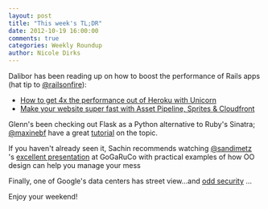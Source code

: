 ```yaml
---
layout: post
title: "This week's TL;DR"
date: 2012-10-19 16:00:00
comments: true
categories: Weekly Roundup
author: Nicole Dirks
---
```


Dalibor has been reading up on how to boost the performance of Rails apps (hat tip to [@railsonfire](http://www.twitter.com/railsonfire)):
- [How to get 4x the performance out of Heroku with Unicorn](http://blog.railsonfire.com/2012/05/06/Unicorn-on-Heroku.html)
- [Make your website super fast with Asset Pipeline, Sprites & Cloudfront](http://blog.railsonfire.com/2012/05/18/Assets-Sprites-CDN.html)

Glenn's been checking out Flask as a Python alternative to Ruby's Sinatra; [@maxinebf](https://twitter.com/maximebf) have a great [tutorial](http://maximebf.com/blog/2012/10/building-websites-in-python-with-flask/#.UIE8sGmwUqt) on the topic.  

If you haven't already seen it, Sachin recommends watching [@sandimetz](https://twitter.com/sandimetz) 's [excellent presentation](http://www.confreaks.com/videos/1115-gogaruco2012-go-ahead-make-a-mess) at GoGaRuCo with practical examples of how OO design can help you manage your mess

Finally, one of Google's data centers has street view...and [odd security](https://maps.google.com/maps?hl=en&ll=35.898176,-81.548166&spn=0.007622,0.013486&sll=35.900197,-81.547024&layer=c&cid=7373938251588581469&panoid=qlcZPzXMS12y_CrDh64Qvw&cbp=13,339.35,,0,4.29&gl=US&t=m&cbll=35.898186,-81.548184&z=17) ...

Enjoy your weekend!

